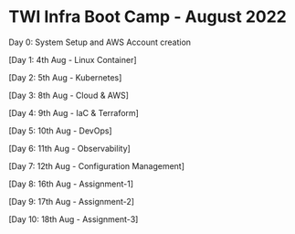# TWI Infra Boot Camp - August 2022

Day 0: System Setup and AWS Account creation 

[Day 1: 4th Aug - Linux Container]

[Day 2: 5th Aug - Kubernetes]

[Day 3: 8th Aug - Cloud & AWS]

[Day 4: 9th Aug - IaC & Terraform]

[Day 5: 10th Aug - DevOps]

[Day 6: 11th Aug - Observability]

[Day 7: 12th Aug - Configuration Management]

[Day 8: 16th Aug - Assignment-1]

[Day 9: 17th Aug - Assignment-2]

[Day 10: 18th Aug - Assignment-3]
